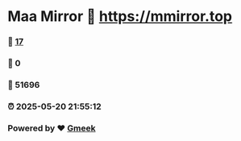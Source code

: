 # Maa Mirror :link: https://mmirror.top 
### :page_facing_up: [17](https://mmirror.top/tag.html) 
### :speech_balloon: 0 
### :hibiscus: 51696 
### :alarm_clock: 2025-05-20 21:55:12 
### Powered by :heart: [Gmeek](https://github.com/Meekdai/Gmeek)
